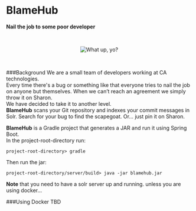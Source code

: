 # BlameHub
**Nail the job to some poor developer**

<br/>
<p align="center">
 <img title="What up, yo?" src="./blamehub.gif"/>
</p>
<br/>

###Background
We are a small team of developers working at CA technologies.  
Every time there's a bug or something like that everyone tries to nail the job on anyone but themselves. When we can’t reach an agreement we simply throw it on Sharon.  
We have decided to take it to another level.  
**BlameHub** scans your Git repository and indexes your commit messages in Solr. Search for your bug to find the scapegoat. Or… just pin it on Sharon.

**BlameHub** is a Gradle project that generates a JAR and run it using Spring Boot.  
In the project-root-directory run:  

    project-root-directory> gradle
  
  Then run the jar:  

    project-root-directory/server/build> java -jar blamehub.jar
   
**Note** that you need to have a solr server up and running. unless you are using docker...    
   
###Using Docker
TBD  
